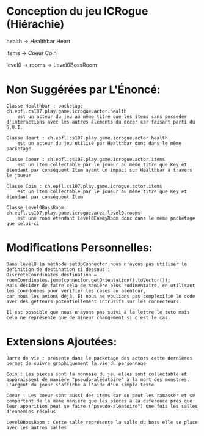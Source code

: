 # Conception du jeu ICRogue (Hiérachie)

health -> 
    Healthbar
    Heart

items -> 
    Coeur
    Coin

level0 ->
    rooms -> 
        Level0BossRoom

# Non Suggérées par L'Énoncé:
    Classe Healthbar : packetage ch.epfl.cs107.play.game.icrogue.actor.health
        est un acteur du jeu au même titre que les items sans posseder d'interactions avec les autres éléments du décor car faisant parti du G.U.I.
        
    Classe Heart : ch.epfl.cs107.play.game.icrogue.actor.health
        est un acteur du jeu utilisé par Healthbar donc dans le même packetage
        
    Classe Coeur : ch.epfl.cs107.play.game.icrogue.actor.items
        est un item collectable par le joueur au même titre que Key et étendant par conséquent Item ayant un impact sur Healthbar à travers le joueur

    Classe Coin : ch.epfl.cs107.play.game.icrogue.actor.items
        est un item collectable par le joueur au même titre que Key et étendant par conséquent Item

    Classe Level0BossRoom : ch.epfl.cs107.play.game.icrogue.area.level0.rooms
        est une room étendant Level0EnemyRoom donc dans le même packetage que celui-ci

# Modifications Personnelles: 
    Dans level0 la méthode setUpConnector nous n'avons pas utiliser la definition de destination ci dessous : 
    DiscreteCoordinates destination = roomCoordinates.jump(connector.getOrientation().toVector());
    Mais décider de faire cela de manière plus rudimentaire, en utilisant les coordonées pour vérifier les cases au alentour,
    car nous les avions déjà. Et nous ne voulions pas complexifié le code avec des getteurs potentiellement intrusifs sur les connecteurs.
    
    Il est possible que nous n'ayons pas suivi à la lettre le tuto mais cela ne représente que de mineur changement si c'est le cas.
    

# Extensions Ajoutées: 
    Barre de vie : présente dans le packetage des actors cette dernières permet de suivre graphiquement la vie du personnage
    
    Coin : Les pièces sont la monnaie du jeu elles sont collectable et apparaissent de manière "pseudo-alééatoire" à la mort des monstres. L'argent du joeur s'affiche à l'aide d'un simple texte
    
    Coeur : Les coeur sont aussi des items car on peut les ramasser et se comportent de la même manière que les pièces a la diférence près que leur apparition peut se faire ("pseudo-aléatoire") une fois les salles d'ennemies résolus

    Level0BossRoom : Cette salle représente la salle du boss elle se place avec les autres salles.


